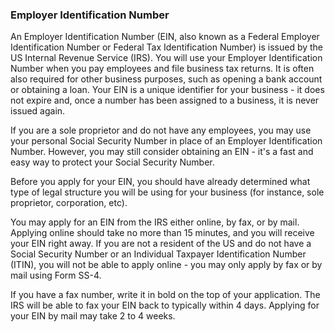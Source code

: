 ---
---

### Employer Identification Number

An Employer Identification Number (EIN, also known as a Federal Employer Identification Number or Federal Tax Identification Number) is issued by the US Internal Revenue Service (IRS). You will use your Employer Identification Number when you pay employees and file business tax returns. It is often also required for other business purposes, such as opening a bank account or obtaining a loan. Your EIN is a unique identifier for your business - it does not expire and, once a number has been assigned to a business, it is never issued again.

If you are a sole proprietor and do not have any employees, you may use your personal Social Security Number in place of an Employer Identification Number. However, you may still consider obtaining an EIN - it's a fast and easy way to protect your Social Security Number.

Before you apply for your EIN, you should have already determined what type of legal structure you will be using for your business (for instance, sole proprietor, corporation, etc).

You may apply for an EIN from the IRS either online, by fax, or by mail. Applying online should take no more than 15 minutes, and you will receive your EIN right away. If you are not a resident of the US and do not have a Social Security Number or an Individual Taxpayer Identification Number (ITIN), you will not be able to apply online - you may only apply by fax or by mail using Form SS-4.

If you have a fax number, write it in bold on the top of your application. The IRS will be able to fax your EIN back to typically within 4 days. Applying for your EIN by mail may take 2 to 4 weeks.
